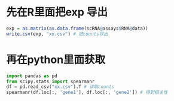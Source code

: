 # 先在R里面把exp 导出
```R
exp = as.matrix(as.data.frame(scRNA@assays$RNA@data))
write.csv(exp, "xx.csv") # 把counts导出
```
# 再在python里面获取
```python
import pandas as pd
from scipy.stats import spearmanr
df = pd.read_csv("xx.csv").T # 读取counts
spearmanr(df.loc[:, 'gene1'], df.loc[:, 'gene2']) # 得到相关性
```